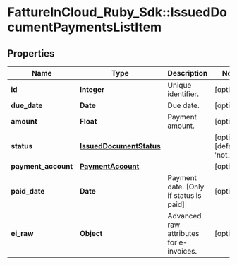 # FattureInCloud_Ruby_Sdk::IssuedDocumentPaymentsListItem

## Properties

| Name | Type | Description | Notes |
| ---- | ---- | ----------- | ----- |
| **id** | **Integer** | Unique identifier. | [optional] |
| **due_date** | **Date** | Due date. | [optional] |
| **amount** | **Float** | Payment amount. | [optional] |
| **status** | [**IssuedDocumentStatus**](IssuedDocumentStatus.md) |  | [optional][default to &#39;not_paid&#39;] |
| **payment_account** | [**PaymentAccount**](PaymentAccount.md) |  | [optional] |
| **paid_date** | **Date** | Payment date. [Only if status is paid] | [optional] |
| **ei_raw** | **Object** | Advanced raw attributes for e-invoices. | [optional] |

